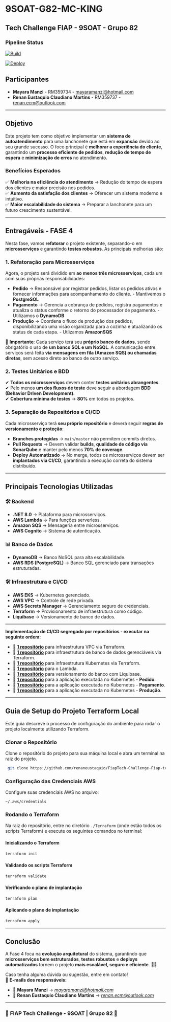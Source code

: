 # **9SOAT-G82-MC-KING**
## **Tech Challenge FIAP - 9SOAT - Grupo 82**

### **Pipeline Status**
[![Build](https://github.com/renaneustaquio/FiapTech-Challenge-Fiap-terraform-eks-Fase4/actions/workflows/build.yml/badge.svg)](https://github.com/renaneustaquio/FiapTech-Challenge-Fiap-terraform-eks-Fase4/actions/workflows/build.yml)

[![Deploy](https://github.com/renaneustaquio/FiapTech-Challenge-Fiap-terraform-eks-Fase4/actions/workflows/deploy.yml/badge.svg)](https://github.com/renaneustaquio/FiapTech-Challenge-Fiap-terraform-eks-Fase4/actions/workflows/deploy.yml)


## **Participantes**
- **Mayara Manzi** - RM359734 - [mayaramanzi@hotmail.com](mailto:mayaramanzi@hotmail.com)
- **Renan Eustaquio Claudiano Martins** - RM359737 - [renan.ecm@outlook.com](mailto:renan.ecm@outlook.com)

---

## **Objetivo**
Este projeto tem como objetivo implementar um **sistema de autoatendimento** para uma lanchonete que está em **expansão** devido ao seu grande sucesso. O foco principal é **melhorar a experiência do cliente**, garantindo um **processo eficiente de pedidos**, **redução de tempo de espera** e **minimização de erros** no atendimento.

### **Benefícios Esperados**
✅ **Melhoria na eficiência do atendimento** → Redução do tempo de espera dos clientes e maior precisão nos pedidos.  
✅ **Aumento da satisfação dos clientes** → Oferecer um sistema moderno e intuitivo.  
✅ **Maior escalabilidade do sistema** → Preparar a lanchonete para um futuro crescimento sustentável.  

---

## **Entregáveis - FASE 4**
Nesta fase, vamos **refatorar** o projeto existente, separando-o em **microsserviços** e garantindo **testes robustos**. As principais melhorias são:

### **1. Refatoração para Microsserviços**
Agora, o projeto será dividido em **ao menos três microsserviços**, cada um com suas próprias responsabilidades:
- **Pedido** → Responsável por registrar pedidos, listar os pedidos ativos e fornecer informações para acompanhamento do cliente. - Mantivemos o **PostgreSQL**
- **Pagamento** → Gerencia a cobrança de pedidos, registra pagamentos e atualiza o status conforme o retorno do processador de pagamento. - Utilizamos o **DynamoDB**
- **Produção** → Coordena o fluxo de produção dos pedidos, disponibilizando uma visão organizada para a cozinha e atualizando os status de cada etapa. - Utlizamos **AmazonSQS**

📌 **Importante**: Cada serviço terá seu **próprio banco de dados**, sendo obrigatório o uso de **um banco SQL e um NoSQL**. A comunicação entre serviços será feita **via mensagens em fila (Amazon SQS) ou chamadas diretas**, sem acesso direto ao banco de outro serviço.

### **2. Testes Unitários e BDD**
✔ **Todos os microsserviços** devem conter **testes unitários abrangentes**.  
✔ Pelo menos **um dos fluxos de teste** deve seguir a abordagem **BDD (Behavior Driven Development)**.  
✔ **Cobertura mínima de testes** → **80%** em todos os projetos.  

### **3. Separação de Repositórios e CI/CD**
Cada microsserviço terá **seu próprio repositório** e deverá seguir **regras de versionamento e proteção**:
- **Branches protegidas** → `main/master` não permitem commits diretos.
- **Pull Requests** → Devem validar **builds**, **qualidade de código via SonarQube** e manter pelo menos **70% de coverage**.
- **Deploy Automatizado** → No merge, todos os microsserviços devem ser **implantados via CI/CD**, garantindo a execução correta do sistema distribuído.

---

## **Principais Tecnologias Utilizadas**
### 🛠 **Backend**
- **.NET 8.0** → Plataforma para microsserviços.
- **AWS Lambda** → Para funções serverless.
- **Amazon SQS** → Mensageria entre microsserviços.
- **AWS Cognito** → Sistema de autenticação.

### 📊 **Banco de Dados**
- **DynamoDB** → Banco NoSQL para alta escalabilidade.
- **AWS RDS (PostgreSQL)** → Banco SQL gerenciado para transações estruturadas.

### 🛠 **Infraestrutura e CI/CD**
- **AWS EKS** → Kubernetes gerenciado.
- **AWS VPC** → Controle de rede privada.
- **AWS Secrets Manager** → Gerenciamento seguro de credenciais.
- **Terraform** → Provisionamento de infraestrutura como código.
- **Liquibase** → Versionamento de banco de dados.

---

**Implementação de CI/CD segregado por repositórios - executar na seguinte ordem:**
   - 🔗 **[**1 repositório**](https://github.com/renaneustaquio/FiapTech-Challenge-Fiap-terraform-vpc-Fase4)** para infraestrutura VPC via Terraform.
   - 🔗 **[**1 repositório**](https://github.com/renaneustaquio/FiapTech-Challenge-Fiap-terraform-rds-Fase4)** para infraestrutura de banco de dados gerenciáveis via Terraform.
   - 🔗 **[**1 repositório**](https://github.com/renaneustaquio/FiapTech-Challenge-Fiap-terraform-eks-Fase4)** para infraestrutura Kubernetes via Terraform.
   - 🔗 **[**1 repositório**](https://github.com/renaneustaquio/FiapTech-Challenge-Fiap-lambda-Fase4)** para o Lambda.
   - 🔗 **[**1 repositório**](https://github.com/renaneustaquio/FiapTech-Challenge-Fiap-mcking-liquibase-Fase4)** para versionamento do banco com Liquibase.
   - 🔗 **[**1 repositório**](https://github.com/renaneustaquio/FiapTech-Challenge-Fiap-mckingapi-Fase4)** para a aplicação executada no Kubernetes - **Pedido**.
   - 🔗 **[**1 repositório**](https://github.com/renaneustaquio/FiapTech-Challenge-Fiap-mcking-pagamento-api-Fase4)** para a aplicação executada no Kubernetes - **Pagamento**.
   - 🔗 **[**1 repositório**](https://github.com/renaneustaquio/FiapTech-Challenge-Fiap-mcking-producao-api-Fase4)** para a aplicação executada no Kubernetes - **Produção**.
   
---  

## Guia de Setup do Projeto Terraform Local
Este guia descreve o processo de configuração do ambiente para rodar o projeto localmente utilizando Terraform.

### Clonar o Repositório
Clone o repositório do projeto para sua máquina local e abra um terminal na raiz do projeto.

```sh
 git clone https://github.com/renaneustaquio/FiapTech-Challenge-Fiap-terraform-eks-Fase4.git
```

### Configuração das Credenciais AWS
Configure suas credenciais AWS no arquivo:
```
~/.aws/credentials
```

### Rodando o Terraform
Na raiz do repositório, entre no diretório `./Terraform` (onde estão todos os scripts Terraform) e execute os seguintes comandos no terminal:

#### Inicializando o Terraform
```sh
terraform init
```

#### Validando os scripts Terraform
```sh
terraform validate
```

#### Verificando o plano de implantação
```sh
terraform plan
```

#### Aplicando o plano de implantação
```sh
terraform apply
```


---

## **Conclusão**
A Fase 4 foca na **evolução arquitetural** do sistema, garantindo que **microsserviços bem estruturados**, **testes robustos** e **deploys automatizados** tornem o projeto **mais escalável, seguro e eficiente**. 🚀💡  

Caso tenha alguma dúvida ou sugestão, entre em contato!  
📩 **E-mails dos responsáveis:**  
- 📌 **Mayara Manzi** → _[mayaramanzi@hotmail.com](mailto:mayaramanzi@hotmail.com)_
- 📌 **Renan Eustaquio Claudiano Martins** → _[renan.ecm@outlook.com](mailto:renan.ecm@outlook.com)_

---

### 🔗 **FIAP Tech Challenge - 9SOAT | Grupo 82** 🚀  
